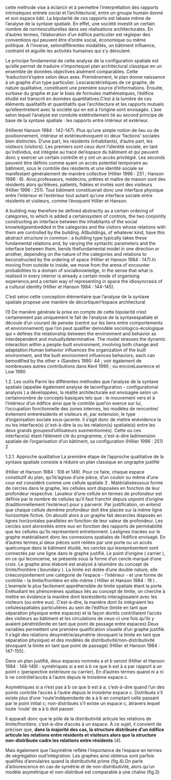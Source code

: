 cette méthode vise à éclaircir et à permettre l’interprétation des rapports intrinsèques entrele social et l’architectural, entre un groupe humain donné et son espace bâti. La bipolarité de ces rapports est labase même de l’analyse de la syntaxe spatiale. En effet, une société investit un certain nombre de normesculturelles dans ses réalisations architecturales. En d’autres termes, l’élaboration d’un édifice particulier est régiepar des conventions qui peuvent être d’ordre social, économique ou même politique. À l’inverse, selondifférentes modalités, un bâtiment influence, contraint et aiguille les activités humaines qui s’y déroulent.

Le principe fondamental de cette analyse de la configuration spatiale est qu’elle permet de traduire n’importequel plan architectural classique en un ensemble de données objectives aisément comparables. Cette ‘traduction’s’opère selon deux axes. Premièrement, le plan donne naissance à un graphe d’un type particulier. Lescaractéristiques de ce graphe, de nature qualitative, constituent une première source d’informations. Ensuite, surbase du graphe et par le biais de formules mathématiques, l’édifice étudié est transcrit en données quantitatives.C’est à la lumière de ces éléments qualitatifs et quantitatifs que l’architecture et les rapports mutuels qu’elleentretient avec la société qui en est à l’origine sont envisagés. L’axe selon lequel l’analyse est conduite estétroitement lié au second principe de base de la syntaxe spatiale : les rapports entre intérieur et extérieur.

(Hillieret Hanson 1984 : 142-147). Plus qu’une simple notion de lieu ou de positionnement, intérieur et extérieurévoquent ici deux ‘factions’ sociales bien distinctes. D’une part, les résidents (inhabitants), d’autre part, les visiteurs (visitors). Les premiers sont ceux dont l’identité sociale, en tant qu’individus, est intégrée au tracé del’espace du bâtiment et qui peuvent donc y exercer un certain contrôle et y ont un accès privilégié. Les seconds peuvent être définis comme ayant un accès potentiel temporaire au bâtiment, sous le contrôle des résidents et une identité sociale se manifestant généralement de manière collective (Hillier 1996 : 251 ; Hanson 1998 : 6). Ainsi,professeurs, médecins, prêtres et maître de maison sont des résidents alors qu’élèves, patients, fidèles et invités sont des visiteurs (Hillier 1996 : 251). Tout bâtiment constituerait donc une interface physique entre l’intérieur et l’extérieur tout autant qu’une interface sociale entre résidents et visiteurs, comme l’évoquent Hillier et Hanson.

 A building may therefore be defined abstractly as a certain ordering of categories, to which is added a certainsystem of controls, the two conjointly constructing an interface between the inhabitants of the social knowledgeembedded in the categories and the visitors whose relations with them are controlled by the building. Allbuildings, of whatever kind, have this abstract structure in common : a building type typically takes these  fundamental relations and, by varying the syntactic parameters and the interface between them, bends thefundamental model in one direction or another, depending on the nature of the categories and relations to beconstructed by the ordering of space (Hillier et Hanson 1984 : 147).In moving from outside to inside, we move from the arena of encounter probabilities to a domain of socialknowledge, in the sense that what is realised in every interior is already a certain mode of organising experience,and a certain way of representing in space the idiosyncrasis of a cultural identity (Hillier et Hanson 1984 : 144-145).

C’est selon cette conception élémentaire que l’analyse de la syntaxe spatiale propose une manière de décortiquerl’espace architectural

(1) De manière générale la prise en compte de cette bipolarité n’est certainement pas uniquement le fait de l’analyse de la syntaxespatiale et découle d’un courant de pensée (centré sur les liens entre comportements et environnement) que l’on peut qualifier demodèle sociologico-écologique qui « defines the relationship between the environment and behavior as interdependent and mutuallydeterminative. The model stresses the dynamic interaction within a people-built environment, involving both change and adaptation.Human behavior influences the organization of the built environment, and the built environment influences behaviors; each can bemodified by the other » (Sanders 1990: 44 ; voir également de nombreuses autres contributions dans Kent 1990 ; ou encoreLawrence et Low 1990


 1.2. Les outils
Parmi les différentes méthodes que l’analyse de la syntaxe spatiale (appelée également analyse de laconfiguration -
configurational analysis
) a développées, la réalité architecturale est envisagée selon un certainnombre de concepts basiques tels que : le mouvement vers et à l’intérieur d’un édifice ainsi que le contrôle quel’on exerce sur lui, l’occupation fonctionnelle des zones internes, les modèles de rencontre/évitement entrerésidents et visiteurs et, par extension, le type d’organisation sociale sous-jacente. Il s’agit donc de mettre enévidence la ou les interface(s) (c'est-à-dire la ou les relation(s) spatiale(s) entre les deux grands groupesd’utilisateurs susmentionnés). Cette ou ces interface(s) étant l’élément clé du programme, c'est-à-dire ladimension spatiale de l’organisation d’un bâtiment, sa configuration (Hillier 1996 : 251)
2


 1.2.1. Approche qualitative
La première étape de l’approche qualitative de la syntaxe spatiale consiste à réduire un plan classique en ungraphe justifié
 
(Hillier et Hanson 1984 : 106 et 149). Pour ce faire, chaque espace constitutif du plan, qu’ils’agisse d’une pièce, d’un couloir ou même d’une cour est considéré comme une cellule spatiale
3
. Matérialiséessous forme de cercles dans le graphe, les cellules sont disposées en fonction de leur profondeur respective. Lavaleur d’une cellule en termes de profondeur est définie par le nombre de cellules qu’il faut franchir depuis unpoint d’origine (traditionnellement l’extérieur) pour y parvenir. Par justification, on entend que chaque cellule demême profondeur doit être placée sur la même ligne horizontale fictive. On aboutit alors à un graphe fait decercles disposés en lignes horizontales parallèles en fonction de leur valeur de profondeur. Les cercles sont alorsreliés entre eux en fonction des rapports de perméabilité que les cellules qu’ils représentent entretiennent. Leslignes tracées sur le graphe matérialisent donc les connexions spatiales de l’édifice envisagé. En d’autres termes,si deux pièces sont reliées par une porte ou un accès quelconque dans le bâtiment étudié, les cercles qui lesreprésentent sont connectés par une ligne dans le graphe justifié. Le point d’origine (
carrier 
), en ce qui leconcerne, se présente sous la forme d’un cercle marqué d’une croix. Le graphe ainsi élaboré est analysé à lalumière du concept de limite/frontière (
boundary
). La limite est dotée d’une double nature, elle créeconjointement une catégorie de l’espace - l’intérieur - et une forme de contrôle - la limite/frontière en elle-même
 (
Hillier et Hanson 1984 : 19
)
. L’exemple le plus facilement appréhensible de limite spatiale étant la porte. Enétudiant les phénomènes spatiaux liés au concept de limite, on cherche à mettre en évidence la manière dont lesrésidents interagissaient avec les visiteurs (ou entre eux). C’est-à-dire, la manière dont ils intégraient les cellulesspatiales particulières au sein de l’édifice (limite en tant que séparation physique entre espaces) et la façon dontils contrôlaient l’accès des visiteurs au bâtiment et les circulations de ceux-ci une fois qu’ils y avaient pénétré(limite en tant que point de passage entre espaces).Deux variables permettent une première qualification visuelle d’un graphe justifié. Il s’agit des relations desymétrie/asymétrie (évoquant la limite en tant que séparation physique) et des modèles de distributivité/non-distributivité (évoquant la limite en tant que point de passage)
(Hillier et Hanson 1984 : 147-155). 

Dans un plan justifié, deux espaces nommés a et b seront (Hillier et Hanson 1984 : 148-149) : symétriques si a est à b ce que b est à a par rapport à un point c (perspective extérieure ou carrier). En d’autres termes quand ni a ni b ne contrôlel’accès à l’autre depuis le troisième espace c.

Asymétriques si a n’est pas à b ce que b est à a; c’est-à-dire quand  l’un des points contrôle l’accès à l’autre depuis le troisième espace c. Distribués s’il existe plus d’une ‘route’indépendante de a à b en comptant celle passant par le point initial c; non-distribués s’il existe un espace c, àtravers lequel toute ‘route’ de a à b doit passer.



Il apparaît donc que le pôle de la distributivité articule les relations de limite/frontière, c’est-à-dire d’accès à un espace. À ce sujet, il convient de préciser que, **dans la majorité des cas, la structure distribuée d’un édifice articule les relations entre résidents et visiteurs alors que la structure non-distribuée cadre les relations entre résidents** (4). 

Mais également que l’asymétrie reflète l’importance de l’espace en termes de ségrégation oud’intégration. Les graphes ainsi obtenus sont parfois qualifiés d’annulaires quand la distributivité prime (fig.4).On parle d’arborescence en cas de symétrie et de non-distributivité, alors qu’un modèle asymétrique et non-distribué est comparable à une chaîne (fig.3)
